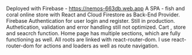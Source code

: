 Deployed with Firebase -  https://nemos-663db.web.app
A SPA - fish and coral online store with React and Cloud Firestore as Back-End Provider. 
Firebase Authentication for user login and register.
Still in production. Authetication, validation and error handling still not optimized.
Cart , store and seacrch function.
Home page has multiple sections, which are fully functioning as well.
All roots are linked with react-router-dom.
I use react-router-dom for actions and loaders as well as route navigation.
